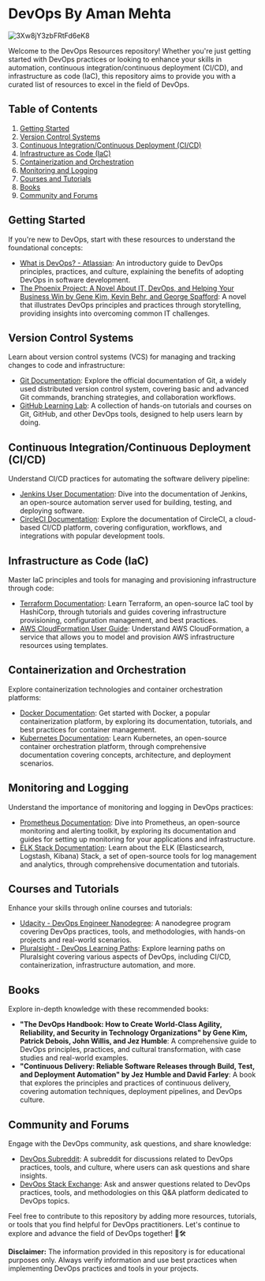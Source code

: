 # DevOps By Aman Mehta 
![3Xw8jY3zbFRtFd6eK8](https://github.com/AmanMehta199816/Devops/assets/96304523/0240c0e6-c40a-4622-9c12-77fc554d885e)

Welcome to the DevOps Resources repository! Whether you're just getting started with DevOps practices or looking to enhance your skills in automation, continuous integration/continuous deployment (CI/CD), and infrastructure as code (IaC), this repository aims to provide you with a curated list of resources to excel in the field of DevOps.

## Table of Contents

1. [Getting Started](#getting-started)
2. [Version Control Systems](#version-control-systems)
3. [Continuous Integration/Continuous Deployment (CI/CD)](#continuous-integrationcontinuous-deployment-cicd)
4. [Infrastructure as Code (IaC)](#infrastructure-as-code-iac)
5. [Containerization and Orchestration](#containerization-and-orchestration)
6. [Monitoring and Logging](#monitoring-and-logging)
7. [Courses and Tutorials](#courses-and-tutorials)
8. [Books](#books)
9. [Community and Forums](#community-and-forums)

## Getting Started

If you're new to DevOps, start with these resources to understand the foundational concepts:

- [What is DevOps? - Atlassian](https://www.atlassian.com/devops): An introductory guide to DevOps principles, practices, and culture, explaining the benefits of adopting DevOps in software development.
- [The Phoenix Project: A Novel About IT, DevOps, and Helping Your Business Win by Gene Kim, Kevin Behr, and George Spafford](https://itrevolution.com/the-phoenix-project/): A novel that illustrates DevOps principles and practices through storytelling, providing insights into overcoming common IT challenges.

## Version Control Systems

Learn about version control systems (VCS) for managing and tracking changes to code and infrastructure:

- [Git Documentation](https://git-scm.com/doc): Explore the official documentation of Git, a widely used distributed version control system, covering basic and advanced Git commands, branching strategies, and collaboration workflows.
- [GitHub Learning Lab](https://lab.github.com/): A collection of hands-on tutorials and courses on Git, GitHub, and other DevOps tools, designed to help users learn by doing.

## Continuous Integration/Continuous Deployment (CI/CD)

Understand CI/CD practices for automating the software delivery pipeline:

- [Jenkins User Documentation](https://www.jenkins.io/doc/): Dive into the documentation of Jenkins, an open-source automation server used for building, testing, and deploying software.
- [CircleCI Documentation](https://circleci.com/docs/): Explore the documentation of CircleCI, a cloud-based CI/CD platform, covering configuration, workflows, and integrations with popular development tools.

## Infrastructure as Code (IaC)

Master IaC principles and tools for managing and provisioning infrastructure through code:

- [Terraform Documentation](https://learn.hashicorp.com/terraform): Learn Terraform, an open-source IaC tool by HashiCorp, through tutorials and guides covering infrastructure provisioning, configuration management, and best practices.
- [AWS CloudFormation User Guide](https://docs.aws.amazon.com/AWSCloudFormation/latest/UserGuide/Welcome.html): Understand AWS CloudFormation, a service that allows you to model and provision AWS infrastructure resources using templates.

## Containerization and Orchestration

Explore containerization technologies and container orchestration platforms:

- [Docker Documentation](https://docs.docker.com/): Get started with Docker, a popular containerization platform, by exploring its documentation, tutorials, and best practices for container management.
- [Kubernetes Documentation](https://kubernetes.io/docs/): Learn Kubernetes, an open-source container orchestration platform, through comprehensive documentation covering concepts, architecture, and deployment scenarios.

## Monitoring and Logging

Understand the importance of monitoring and logging in DevOps practices:

- [Prometheus Documentation](https://prometheus.io/docs/): Dive into Prometheus, an open-source monitoring and alerting toolkit, by exploring its documentation and guides for setting up monitoring for your applications and infrastructure.
- [ELK Stack Documentation](https://www.elastic.co/guide/index.html): Learn about the ELK (Elasticsearch, Logstash, Kibana) Stack, a set of open-source tools for log management and analytics, through comprehensive documentation and tutorials.

## Courses and Tutorials

Enhance your skills through online courses and tutorials:

- [Udacity - DevOps Engineer Nanodegree](https://www.udacity.com/course/devops-engineer-nanodegree--nd9991): A nanodegree program covering DevOps practices, tools, and methodologies, with hands-on projects and real-world scenarios.
- [Pluralsight - DevOps Learning Paths](https://www.pluralsight.com/paths/devops): Explore learning paths on Pluralsight covering various aspects of DevOps, including CI/CD, containerization, infrastructure automation, and more.

## Books

Explore in-depth knowledge with these recommended books:

- **"The DevOps Handbook: How to Create World-Class Agility, Reliability, and Security in Technology Organizations" by Gene Kim, Patrick Debois, John Willis, and Jez Humble**: A comprehensive guide to DevOps principles, practices, and cultural transformation, with case studies and real-world examples.
- **"Continuous Delivery: Reliable Software Releases through Build, Test, and Deployment Automation" by Jez Humble and David Farley**: A book that explores the principles and practices of continuous delivery, covering automation techniques, deployment pipelines, and DevOps culture.

## Community and Forums

Engage with the DevOps community, ask questions, and share knowledge:

- [DevOps Subreddit](https://www.reddit.com/r/devops/): A subreddit for discussions related to DevOps practices, tools, and culture, where users can ask questions and share insights.
- [DevOps Stack Exchange](https://devops.stackexchange.com/): Ask and answer questions related to DevOps practices, tools, and methodologies on this Q&A platform dedicated to DevOps topics.

Feel free to contribute to this repository by adding more resources, tutorials, or tools that you find helpful for DevOps practitioners. Let's continue to explore and advance the field of DevOps together! 🚀🛠️

**Disclaimer:** The information provided in this repository is for educational purposes only. Always verify information and use best practices when implementing DevOps practices and tools in your projects.

